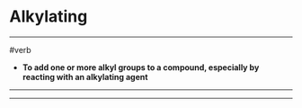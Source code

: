 # Alkylating
---
#verb
- **To add one or more alkyl groups to a compound, especially by reacting with an alkylating agent**
---
---
